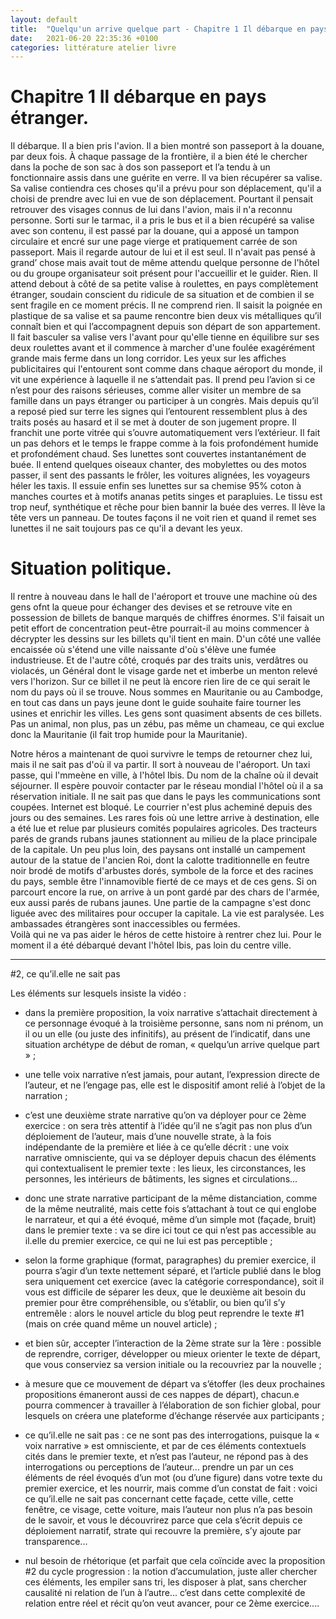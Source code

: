 ```yaml
---
layout: default
title:  "Quelqu'un arrive quelque part - Chapitre 1 Il débarque en pays étranger."
date:   2021-06-20 22:35:36 +0100
categories: littérature atelier livre
---
```

# Chapitre 1 Il débarque en pays étranger.

Il débarque. Il a bien pris l'avion. Il a bien montré son passeport à la douane, par deux fois. À chaque passage de la frontière, il a bien été le chercher dans la poche de son sac à dos son passeport et l’a tendu à un fonctionnaire assis dans une guérite en verre. Il va bien récupérer sa valise. Sa valise contiendra ces choses qu'il a prévu pour son déplacement, qu'il a choisi de prendre avec lui en vue de son déplacement. Pourtant il pensait retrouver des visages connus de lui dans l'avion, mais il n'a reconnu personne. Sorti sur le tarmac, il a pris le bus et il a bien récupéré sa valise avec son contenu, il est passé par la douane, qui a apposé un tampon circulaire et encré sur une page vierge et pratiquement carrée de son passeport. Mais il regarde autour de lui et il est seul. Il n'avait pas pensé à grand’ chose mais avait tout de même attendu quelque personne de l'hôtel ou du groupe organisateur soit présent pour l'accueillir et le guider. Rien. Il attend debout à côté de sa petite valise à roulettes, en pays complètement étranger, soudain conscient du ridicule de sa situation et de combien il se sent fragile en ce moment précis. Il ne comprend rien. Il saisit la poignée en plastique de sa valise et sa paume rencontre bien deux vis métalliques qu’il connaît bien et qui l’accompagnent depuis son départ de son appartement. Il fait basculer sa valise vers l'avant pour qu'elle tienne en équilibre sur ses deux roulettes avant et il commence à marcher d'une foulée exagérément grande mais ferme dans un long corridor. Les yeux sur les affiches publicitaires qui l'entourent sont comme dans chaque aéroport du monde, il vit une expérience à laquelle il ne s’attendait pas. Il prend peu l’avion si ce n’est pour des raisons sérieuses, comme aller visiter un membre de sa famille dans un pays étranger ou participer à un congrès. Mais depuis qu’il a reposé pied sur terre les signes qui l’entourent ressemblent plus à des traits posés au hasard et il se met à douter de son jugement propre. Il franchit une porte vitrée qui s’ouvre automatiquement vers l’extérieur. Il fait un pas dehors et le temps le frappe comme à la fois profondément humide et profondément chaud. Ses lunettes sont couvertes instantanément de buée. Il entend quelques oiseaux chanter, des mobylettes ou des motos passer, il sent des passants le frôler, les voitures alignées, les voyageurs héler les taxis. Il essuie enfin ses lunettes sur sa chemise 95% coton à manches courtes et à motifs ananas petits singes et parapluies. Le tissu est trop neuf, synthétique et rêche pour bien bannir la buée des verres. Il lève la tête vers un panneau. De toutes façons il ne voit rien et quand il remet ses lunettes il ne sait toujours pas ce qu'il a devant les yeux.


# Situation politique.

Il rentre à nouveau dans le hall de l'aéroport et trouve une machine où des gens ofnt la queue pour échanger des devises et se retrouve vite en possession de billets de banque marqués de chiffres énormes. S'il faisait un petit effort de concentration peut-être pourrait-il au moins commencer à décrypter les dessins sur les billets qu'il tient en main. D'un côté une vallée encaissée où s'étend une ville naissante d'où s'élève une fumée industrieuse.  Et de l'autre côté, croqués par des traits unis, verdâtres ou violacés, un Général dont le visage garde net et imberbe un menton relevé vers l'horizon. Sur ce billet il ne peut là encore rien lire de ce qui serait le nom du pays où il se trouve. Nous sommes en Mauritanie ou au Cambodge, en tout cas dans un pays jeune dont le guide souhaite faire tourner les usines et enrichir les villes. Les gens sont quasiment absents de ces billets. Pas un animal, non plus, pas un zébu, pas même un chameau, ce qui exclue donc la Mauritanie (il fait trop humide pour la Mauritanie).  

Notre héros a maintenant de quoi survivre le temps de retourner chez lui, mais il ne sait pas d'où il va partir. Il sort à nouveau de l'aéroport. Un taxi passe, qui l'mmeène en ville, à l'hôtel Ibis. Du nom de la chaîne où il devait séjourner. Il espère pouvoir contacter par le réseau mondial l'hôtel où il a sa réservation initiale. Il ne sait pas que dans le pays les communications sont coupées. Internet est bloqué. Le courrier n'est plus acheminé depuis des jours ou des semaines. Les rares fois où une lettre arrive à destination, elle a été lue et relue par plusieurs comités populaires agricoles. Des tracteurs parés de grands rubans jaunes stationnent au milieu de la place principale de la capitale. Un peu plus loin, des paysans ont installé un campement autour de la statue de l'ancien Roi, dont la calotte traditionnelle en feutre noir brodé de motifs d'arbustes dorés, symbole de la force et des racines du pays, semble être l'innamovible fierté de ce mays et de ces gens. Si on parcourt encore la rue, on arrive à un pont gardé par des chars de l'armée, eux aussi parés de rubans jaunes. Une partie de la campagne s'est donc liguée avec des militaires pour occuper la capitale. La vie est paralysée. Les ambassades étrangères sont inaccessibles ou fermées.  
Voilà qui ne va pas aider le héros de cette histoire à rentrer chez lui. Pour le moment il a été débarqué devant l'hôtel Ibis, pas loin du centre ville.  

---

#2, ce qu’il.elle ne sait pas

Les éléments sur lesquels insiste la vidéo :

- dans la première proposition, la voix narrative s’attachait directement à ce personnage évoqué à la troisième personne, sans nom ni prénom, un il ou un elle (ou juste des infinitifs), au présent de l’indicatif, dans une situation archétype de début de roman, « quelqu’un arrive quelque part » ;

- une telle voix narrative n’est jamais, pour autant, l’expression directe de l’auteur, et ne l’engage pas, elle est le dispositif amont relié à l’objet de la narration ;

- c’est une deuxième strate narrative qu’on va déployer pour ce 2ème exercice : on sera très attentif à l’idée qu’il ne s’agit pas non plus d’un déploiement de l’auteur, mais d’une nouvelle strate, à la fois indépendante de la première et liée à ce qu’elle décrit : une voix narrative omnisciente, qui va se déployer depuis chacun des éléments qui contextualisent le premier texte : les lieux, les circonstances, les personnes, les intérieurs de bâtiments, les signes et circulations...

- donc une strate narrative participant de la même distanciation, comme de la même neutralité, mais cette fois s’attachant à tout ce qui englobe le narrateur, et qui a été évoqué, même d’un simple mot (façade, bruit) dans le premier texte : va se dire ici tout ce qui n’est pas accessible au il.elle du premier exercice, ce qui ne lui est pas perceptible ;

- selon la forme graphique (format, paragraphes) du premier exercice, il pourra s’agir d’un texte nettement séparé, et l’article publié dans le blog sera uniquement cet exercice (avec la catégorie correspondance), soit il vous est difficile de séparer les deux, que le deuxième ait besoin du premier pour être compréhensible, ou s’établir, ou bien qu’il s’y entremêle : alors le nouvel article du blog peut reprendre le texte #1 (mais on crée quand même un nouvel article) ;

- et bien sûr, accepter l’interaction de la 2ème strate sur la 1ère : possible de reprendre, corriger, développer ou mieux orienter le texte de départ, que vous conserviez sa version initiale ou la recouvriez par la nouvelle ;

- à mesure que ce mouvement de départ va s’étoffer (les deux prochaines propositions émaneront aussi de ces nappes de départ), chacun.e pourra commencer à travailler à l’élaboration de son fichier global, pour lesquels on créera une plateforme d’échange réservée aux participants ;

- ce qu’il.elle ne sait pas : ce ne sont pas des interrogations, puisque la « voix narrative » est omnisciente, et par de ces éléments contextuels cités dans le premier texte, et n’est pas l’auteur, ne répond pas à des interrogations ou perceptions de l’auteur... prendre un par un ces éléments de réel évoqués d’un mot (ou d’une figure) dans votre texte du premier exercice, et les nourrir, mais comme d’un constat de fait : voici ce qu’il.elle ne sait pas concernant cette façade, cette ville, cette fenêtre, ce visage, cette voiture, mais l’auteur non plus n’a pas besoin de le savoir, et vous le découvrirez parce que cela s’écrit depuis ce déploiement narratif, strate qui recouvre la première, s’y ajoute par transparence...

- nul besoin de rhétorique (et parfait que cela coïncide avec la proposition #2 du cycle progression : la notion d’accumulation, juste aller chercher ces éléments, les empiler sans tri, les disposer à plat, sans chercher causalité ni relation de l’un à l’autre... c’est dans cette complexité de relation entre réel et récit qu’on veut avancer, pour ce 2ème exercice....
